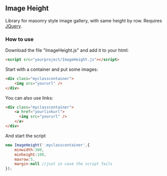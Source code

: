 ## Image Height
Library for masonry style image gallery, with same height by row. Requires [JQuery](https://code.jquery.com/).
### How to use 
Download the file "ImageHeight.js" and add it to your html:
```html
<script src="yourproject/ImageHeight.js"></script>
```
Start with a container and put some images:
```html
<div class="myclasscontainer">
    <img src="yoururl" />
</div>
```

You can also use links:
```html
<div class="myclasscontainer">
    <a href="yourlinkurl">
      <img src="yoururl" />
    </a>
</div>
```

And start the script

```javascript
new ImageHeight('.myclasscontainer',{
    minwidth:300,
    minheight:100,
    maxrow:5,
    margin:null //just in case the script fails
});
```



